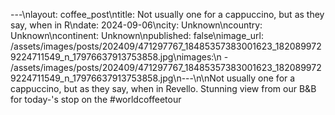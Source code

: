 ---\nlayout: coffee_post\ntitle: Not usually one for a cappuccino, but as they say, when in R\ndate: 2024-09-06\ncity: Unknown\ncountry: Unknown\ncontinent: Unknown\npublished: false\nimage_url: /assets/images/posts/202409/471297767_18485357383001623_1820899729224711549_n_17976637913753858.jpg\nimages:\n  - /assets/images/posts/202409/471297767_18485357383001623_1820899729224711549_n_17976637913753858.jpg\n---\n\nNot usually one for a cappuccino, but as they say, when in Revello. Stunning view from our B&B for today-'s stop on the #worldcoffeetour